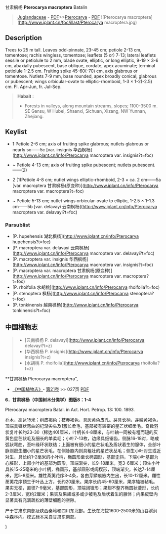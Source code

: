 甘肃枫杨 **Pterocarya macroptera** Batalin

> [Juglandaceae](http://www.iplant.cn/info/Juglandaceae?t=foc) - [PDF](http://www.iplant.cn/foc/pdf/Juglandaceae.pdf)>>[Pterocarya](http://www.iplant.cn/info/Pterocarya?t=foc) - [PDF](http://www.iplant.cn/foc/pdf/Pterocarya.pdf)
![Pterocarya macroptera](http://www.iplant.cn/foc/illast/Pterocarya macroptera.jpg)

## Description

Trees to 25 m tall. Leaves odd-pinnate, 23-45 cm; petiole 2-13 cm, tomentose; rachis wingless, tomentose; leaflets (5 or) 7-13; lateral leaflets sessile or petiolule to 2 mm, blade ovate, elliptic, or long elliptic, 9-19 ×  3-6 cm, abaxially pubescent, base oblique, cordate, apex acuminate; terminal petiolule 1-2.5 cm. Fruiting spike 45-60(-70) cm, axis glabrous or tomentose. Nutlets 7-9 mm, base rounded, apex broadly conical, glabrous or pubescent; wings orbicular-ovate to elliptic-rhomboid, 1-3 ×  1-2(-2.5) cm. Fl. Apr-Jun, fr. Jul-Sep.

> **Habait** : 
>*  Forests in valleys, along mountain streams, slopes; 1100-3500 m. SE Gansu, W Hubei, Shaanxi, Sichuan, Xizang, NW Yunnan, Zhejiang.

## Keylist

* 1 Petiole 2-6 cm; axis of fruiting spike glabrous; nutlets glabrous or nearly so——5c  [var. insignis 华西枫杨](http://www.iplant.cn/info/Pterocarya macroptera var. insignis?t=foc)
* ~ Petiole 4-13 cm; axis of fruiting spike pubescent; nutlets pubescent.——(2)

* 2 (1)Petiole 4-8 cm; nutlet wings elliptic-rhomboid, 2-3 × ca. 2 cm——5a  [var. macroptera 甘肃枫杨(原变种)](http://www.iplant.cn/info/Pterocarya macroptera var. macroptera?t=foc)
* ~ Petiole 5-13 cm; nutlet wings orbicular-ovate to elliptic, 1-2.5 × 1-1.3 cm——5b  [var. delavayi 云南枫杨](http://www.iplant.cn/info/Pterocarya macroptera var. delavayi?t=foc)

### Parsublist

* [P.  hupehensis  湖北枫杨](http://www.iplant.cn/info/Pterocarya hupehensis?t=foc)
* [P.  macroptera var. delavayi  云南枫杨](http://www.iplant.cn/info/Pterocarya macroptera var. delavayi?t=foc)
* [P.  macroptera var. insignis  华西枫杨](http://www.iplant.cn/info/Pterocarya macroptera var. insignis?t=foc)
* [P.  macroptera var. macroptera  甘肃枫杨(原变种)](http://www.iplant.cn/info/Pterocarya macroptera var. macroptera?t=foc)
* [P.  rhoifolia  水胡桃](http://www.iplant.cn/info/Pterocarya rhoifolia?t=foc)
* [P.  stenoptera  枫杨](http://www.iplant.cn/info/Pterocarya stenoptera?t=foc)
* [P.  tonkinensis  越南枫杨](http://www.iplant.cn/info/Pterocarya tonkinensis?t=foc)

## 中国植物志

> * [云南枫杨  P.  delavayi](http://www.iplant.cn/info/Pterocarya delavayi?t=z)
> * [华西枫杨  P.  insignis](http://www.iplant.cn/info/Pterocarya insignis?t=z)
> * [水胡桃  P.  rhoifolia](http://www.iplant.cn/info/Pterocarya rhoifolia?t=z)

**甘肃枫杨 Pterocarya macroptera",

* [《中国植物志》](http://www.iplant.cn/frps)- [第21卷](http://www.iplant.cn/frps/vol/21) >> 027页 [PDF](http://www.iplant.cn/frps/pdf/21/027a.pdf)

**6．甘肃枫杨（中国树木分类学）图版8：1-4**

Pterocarya macroptera Batal. in Act. Hort. Petrop. 13: 100. 1893.

乔木，高达15米；树皮褐色；枝赤褐色，具灰黄色皮孔。芽具长柄，芽鳞黄褐色，顶端具镰状弯曲的杞渐尖头及1簇长柔毛，基部被有较密的星芒状细柔毛。奇数羽状复叶长约23-30（稀达40)厘米，叶柄长4-8厘米，与叶轴一同被有粗而短的灰黄色星芒状毛及细长的单柔毛；小叶7-13枚，边缘具细锯齿，侧脉16-18对，略成弧状弯曲，至叶缘环状联结；上面被有细小的星芒状毛及盾状着生的腺体，全部叶脉则密生细小的星芒状毛，在侧脉腋内则具粗壮的星芒状丛毛；侧生小叶对生或近对生，具长约1-2毫米的小叶柄，椭圆形至长椭圆形，基部歪斜，下端小叶基部为心脏形，上部小叶的基部为圆形，顶端渐尖，长9-18厘米，宽3-6厘米；顶生小叶具长15-25毫米的小叶柄，椭圆形，基部圆形或阔楔形，顶端渐尖，长达7-14厘米，宽5-8厘米。雄性葇荑花序3-4条，各由芽鳞痕腋内生出，长10-12厘米。雌性葇荑花序顶生于叶丛上方，长约20厘米。果序长约45-60厘米，果序轴被毡毛。果实无梗，直径7-9毫米，基部圆形，顶端阔锥形；果翅不整齐椭圆状菱形，长约2-3厘米，宽约2厘米；果实及果翅或多或少被毛及盾状着生的腺体；内果皮壁内显著具有充满疏松的薄壁细胞的空隙。

产于甘肃东南部及陕西秦岭和四川东北部。生长在海拔1600-2500米的山谷溪涧中森林内。模式标本采自甘肃东南部。

}